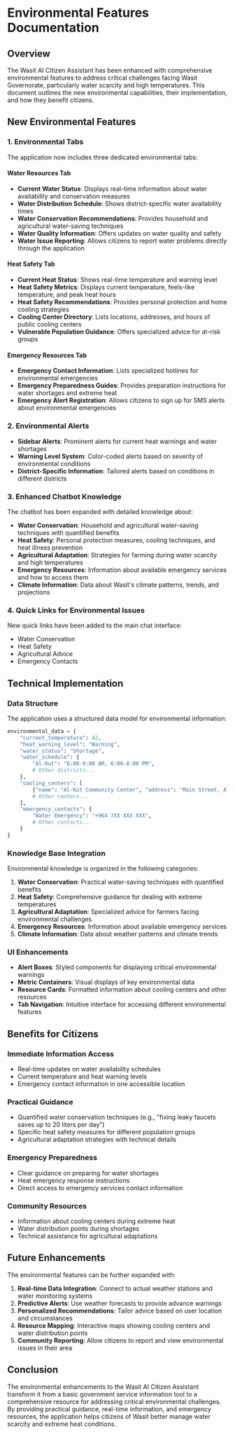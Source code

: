 # Environmental Features Documentation

## Overview

The Wasit AI Citizen Assistant has been enhanced with comprehensive environmental features to address critical challenges facing Wasit Governorate, particularly water scarcity and high temperatures. This document outlines the new environmental capabilities, their implementation, and how they benefit citizens.

## New Environmental Features

### 1. Environmental Tabs

The application now includes three dedicated environmental tabs:

#### Water Resources Tab
- **Current Water Status**: Displays real-time information about water availability and conservation measures
- **Water Distribution Schedule**: Shows district-specific water availability times
- **Water Conservation Recommendations**: Provides household and agricultural water-saving techniques
- **Water Quality Information**: Offers updates on water quality and safety
- **Water Issue Reporting**: Allows citizens to report water problems directly through the application

#### Heat Safety Tab
- **Current Heat Status**: Shows real-time temperature and warning level
- **Heat Safety Metrics**: Displays current temperature, feels-like temperature, and peak heat hours
- **Heat Safety Recommendations**: Provides personal protection and home cooling strategies
- **Cooling Center Directory**: Lists locations, addresses, and hours of public cooling centers
- **Vulnerable Population Guidance**: Offers specialized advice for at-risk groups

#### Emergency Resources Tab
- **Emergency Contact Information**: Lists specialized hotlines for environmental emergencies
- **Emergency Preparedness Guides**: Provides preparation instructions for water shortages and extreme heat
- **Emergency Alert Registration**: Allows citizens to sign up for SMS alerts about environmental emergencies

### 2. Environmental Alerts

- **Sidebar Alerts**: Prominent alerts for current heat warnings and water shortages
- **Warning Level System**: Color-coded alerts based on severity of environmental conditions
- **District-Specific Information**: Tailored alerts based on conditions in different districts

### 3. Enhanced Chatbot Knowledge

The chatbot has been expanded with detailed knowledge about:

- **Water Conservation**: Household and agricultural water-saving techniques with quantified benefits
- **Heat Safety**: Personal protection measures, cooling techniques, and heat illness prevention
- **Agricultural Adaptation**: Strategies for farming during water scarcity and high temperatures
- **Emergency Resources**: Information about available emergency services and how to access them
- **Climate Information**: Data about Wasit's climate patterns, trends, and projections

### 4. Quick Links for Environmental Issues

New quick links have been added to the main chat interface:
- Water Conservation
- Heat Safety
- Agricultural Advice
- Emergency Contacts

## Technical Implementation

### Data Structure

The application uses a structured data model for environmental information:

```python
environmental_data = {
    "current_temperature": 42,
    "heat_warning_level": "Warning",
    "water_status": "Shortage",
    "water_schedule": {
        "Al-Kut": "6:00-9:00 AM, 6:00-8:00 PM",
        # Other districts...
    },
    "cooling_centers": [
        {"name": "Al-Kut Community Center", "address": "Main Street, Al-Kut", "hours": "10:00 AM - 8:00 PM"},
        # Other centers...
    ],
    "emergency_contacts": {
        "Water Emergency": "+964 7XX XXX XXX",
        # Other contacts...
    }
}
```

### Knowledge Base Integration

Environmental knowledge is organized in the following categories:

1. **Water Conservation**: Practical water-saving techniques with quantified benefits
2. **Heat Safety**: Comprehensive guidance for dealing with extreme temperatures
3. **Agricultural Adaptation**: Specialized advice for farmers facing environmental challenges
4. **Emergency Resources**: Information about available emergency services
5. **Climate Information**: Data about weather patterns and climate trends

### UI Enhancements

- **Alert Boxes**: Styled components for displaying critical environmental warnings
- **Metric Containers**: Visual displays of key environmental data
- **Resource Cards**: Formatted information about cooling centers and other resources
- **Tab Navigation**: Intuitive interface for accessing different environmental features

## Benefits for Citizens

### Immediate Information Access

- Real-time updates on water availability schedules
- Current temperature and heat warning levels
- Emergency contact information in one accessible location

### Practical Guidance

- Quantified water conservation techniques (e.g., "fixing leaky faucets saves up to 20 liters per day")
- Specific heat safety measures for different population groups
- Agricultural adaptation strategies with technical details

### Emergency Preparedness

- Clear guidance on preparing for water shortages
- Heat emergency response instructions
- Direct access to emergency services contact information

### Community Resources

- Information about cooling centers during extreme heat
- Water distribution points during shortages
- Technical assistance for agricultural adaptations

## Future Enhancements

The environmental features can be further expanded with:

1. **Real-time Data Integration**: Connect to actual weather stations and water monitoring systems
2. **Predictive Alerts**: Use weather forecasts to provide advance warnings
3. **Personalized Recommendations**: Tailor advice based on user location and circumstances
4. **Resource Mapping**: Interactive maps showing cooling centers and water distribution points
5. **Community Reporting**: Allow citizens to report and view environmental issues in their area

## Conclusion

The environmental enhancements to the Wasit AI Citizen Assistant transform it from a basic government service information tool to a comprehensive resource for addressing critical environmental challenges. By providing practical guidance, real-time information, and emergency resources, the application helps citizens of Wasit better manage water scarcity and extreme heat conditions.
